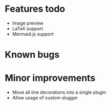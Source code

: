 # Features todo

-   Image preview
-   LaTeX support
-   Mermaid.js support

# Known bugs

# Minor improvements

-   Move all line decorations into a single plugin
-   Allow usage of custom slugger
